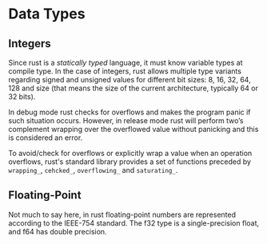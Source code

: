 # Data Types

## Integers

Since rust is a *statically typed* language, it must know variable types at compile type. In the case of integers, rust allows multiple type variants regarding signed and unsigned values for different bit sizes: 8, 16, 32, 64, 128 and size (that means the size of the current architecture, typically 64 or 32 bits).

In debug mode rust checks for overflows and makes the program panic if such situation occurs. However, in release mode rust will perform two’s complement wrapping over the overflowed value without panicking and this is considered an error.

To avoid/check for overflows or explicitly wrap a value when an operation overflows, rust's standard library provides a set of functions preceded by `wrapping_`, `cehcked_`, `overflowing_` and `saturating_`.


## Floating-Point

Not much to say here, in rust floating-point numbers are represented according to the IEEE-754 standard. The f32 type is a single-precision float, and f64 has double precision.

